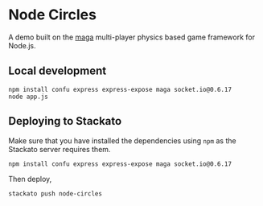 # Node Circles

A demo built on the [maga](https://github.com/stagas/maga/tree/#readme)
multi-player physics based game framework for Node.js.

## Local development

    npm install confu express express-expose maga socket.io@0.6.17
    node app.js

## Deploying to Stackato

Make sure that you have installed the dependencies using `npm` as the
Stackato server requires them.

    npm install confu express express-expose maga socket.io@0.6.17

Then deploy,

    stackato push node-circles
